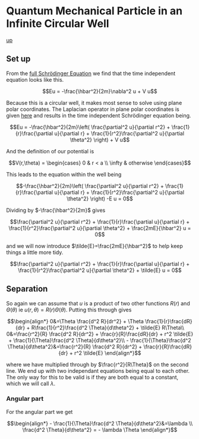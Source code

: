 # Quantum Mechanical Particle in an Infinite Circular Well

[up](./Maths.md)

## Set up

From the [full Schrödinger Equation](./SchrodingerEquation.md) we find that the time independent equation looks like this.

``` math
Eu = -\frac{\hbar^2}{2m}\nabla^2 u + V u
```

Because this is a circular well, it makes most sense to solve using plane polar coordinates. The Laplacian operator in plane polar coordinates is given [here](./LaplacianOperatorCoordinates.md) and results in the time independent Schrödinger equation being.

``` math
Eu = -\frac{\hbar^2}{2m}\left( \frac{\partial^2 u}{\partial r^2} + \frac{1}{r}\frac{\partial u}{\partial r} + \frac{1}{r^2}\frac{\partial^2 u}{\partial \theta^2} \right) + V u
```

And the definition of our potential is

``` math
V(r,\theta) = 
\begin{cases}
    0 & r < a \\
    \infty & otherwise
\end{cases}
```

This leads to the equation within the well being

``` math
-\frac{\hbar^2}{2m}\left( \frac{\partial^2 u}{\partial r^2} + \frac{1}{r}\frac{\partial u}{\partial r} + \frac{1}{r^2}\frac{\partial^2 u}{\partial \theta^2} \right) -E u = 0
```
Dividing by $-\frac{\hbar^2}{2m}$ gives
``` math
\frac{\partial^2 u}{\partial r^2} + \frac{1}{r}\frac{\partial u}{\partial r} + \frac{1}{r^2}\frac{\partial^2 u}{\partial \theta^2} + \frac{2mE}{\hbar^2} u = 0
```
and we will now introduce $\tilde{E}=\frac{2mE}{\hbar^2}$ to help keep things a little more tidy.

``` math
\frac{\partial^2 u}{\partial r^2} + \frac{1}{r}\frac{\partial u}{\partial r} + \frac{1}{r^2}\frac{\partial^2 u}{\partial \theta^2} + \tilde{E} u = 0
```
## Separation

So again we can assume that $u$ is a product of two other functions $R(r)$ and $\Theta(\theta)$ ie $u(r,\theta)=R(r)\Theta(\theta)$. Putting this through gives
``` math
\begin{align*}
0&=\Theta \frac{d^2 R}{dr^2} + \Theta \frac{1}{r}\frac{dR}{dr} + R\frac{1}{r^2}\frac{d^2 \Theta}{d\theta^2} + \tilde{E} R\Theta\\
0&=\frac{r^2}{R} \frac{d^2 R}{dr^2} + \frac{r}{R}\frac{dR}{dr} + r^2 \tilde{E} + \frac{1}{\Theta}\frac{d^2 \Theta}{d\theta^2}\\
- \frac{1}{\Theta}\frac{d^2 \Theta}{d\theta^2}&=\frac{r^2}{R} \frac{d^2 R}{dr^2} + \frac{r}{R}\frac{dR}{dr} + r^2 \tilde{E}
\end{align*}
```
where we have multiplied through by $\frac{r^2}{R\Theta}$ on the second line. We end up with two independant equations being equal to each other. The only way for this to be valid is if they are both equal to a constant, which we will call $\lambda$.

### Angular part

For the angular part we get

``` math
\begin{align*}
- \frac{1}{\Theta}\frac{d^2 \Theta}{d\theta^2}&=\lambda \\
\frac{d^2 \Theta}{d\theta^2} = - \lambda \Theta
\end{align*}
```
